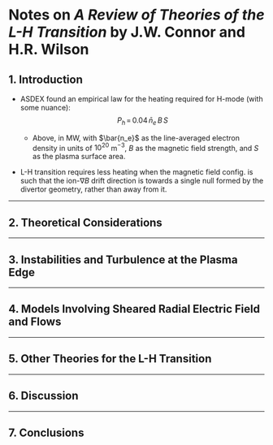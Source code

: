 # Notes on _A Review of Theories of the L-H Transition_ by J.W. Connor and H.R. Wilson
## 1. Introduction

+ ASDEX found an empirical law for the heating required for H-mode (with some nuance):
	$$P_{h} \,=\, 0.04 \, \bar{n}_e \, B \, S$$

	+ Above, in MW, with $\bar{n_e}$ as the line-averaged electron density in units of $10^{20}$ m$^{-3}$, $B$ as the magnetic field strength, and $S$ as the plasma surface area.

+ L-H transition requires less heating when the magnetic field config. is such that the ion-$\nabla B$ drift direction is towards a single null formed by the divertor geometry, rather than away from it.



---------------------------------------

## 2. Theoretical Considerations



---------------------------------------

## 3. Instabilities and Turbulence at the Plasma Edge



---------------------------------------

## 4. Models Involving Sheared Radial Electric Field and Flows



---------------------------------------

## 5. Other Theories for the L-H Transition



---------------------------------------

## 6. Discussion



---------------------------------------

## 7. Conclusions
